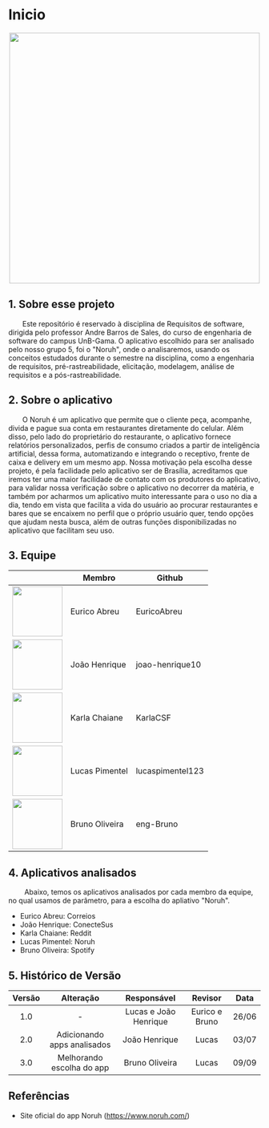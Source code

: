 # Inicio

<center>
<img src="https://pro2-bar-s3-cdn-cf1.myportfolio.com/56f0cc1ab4b47f13da2d4b2db526a715/ccba2e90-a2b5-48e9-a17c-fa3b06a319f8_rw_1920.png?h=338ff6e98a9aaf617ebb0175c79adfe9" width="500">
</center>

## 1. Sobre esse projeto

&emsp;&emsp;Este repositório é reservado à disciplina de Requisitos de software, dirigida pelo professor Andre Barros de Sales, do curso de engenharia de software do campus UnB-Gama. O aplicativo escolhido para ser analisado pelo nosso grupo 5, foi o "Noruh", onde o analisaremos, usando os conceitos estudados durante o semestre na disciplina, como a engenharia de requisitos, pré-rastreabilidade, elicitação, modelagem, análise de requisitos e a pós-rastreabilidade.

## 2. Sobre o aplicativo

&emsp;&emsp;O Noruh é um aplicativo que permite que o cliente peça, acompanhe, divida e pague sua conta em restaurantes diretamente do celular. Além disso, pelo lado do proprietário do restaurante, o aplicativo fornece relatórios personalizados, perfis de consumo criados a partir de inteligência artificial, dessa forma, automatizando e integrando o receptivo, frente de caixa e delivery em um mesmo app. Nossa motivação pela escolha desse projeto, é pela facilidade pelo aplicativo ser de Brasília, acreditamos que iremos ter uma maior facilidade de contato com os produtores do aplicativo, para validar nossa verificação sobre o aplicativo no decorrer da matéria, e também por acharmos um aplicativo muito interessante para o uso no dia a dia, tendo em vista que facilita a vida do usuário ao procurar restaurantes e bares que se encaixem no perfil que o próprio usuário quer, tendo opções que ajudam nesta busca, além de outras funções disponibilizadas no aplicativo que facilitam seu uso.

## 3. Equipe

<center>

|                                                     | Membro         | Github           |
| --------------------------------------------------- | -------------- | ---------------- |
| <img src="./assets/membros/eurico.png" width="100"> | Eurico Abreu   | EuricoAbreu      |
| <img src="./assets/membros/Joao.png" width="100">   | João Henrique  | joao-henrique10  |
| <img src="./assets/membros/Karla.png" width="100">  | Karla Chaiane  | KarlaCSF         |
| <img src="./assets/membros/Lucas.png" width="100">  | Lucas Pimentel | lucaspimentel123 |
| <img src="./assets/membros/Bruno.png" width="100">  | Bruno Oliveira | eng-Bruno        |

</center>

## 4. Aplicativos analisados

&emsp;&emsp; Abaixo, temos os aplicativos analisados por cada membro da equipe, no qual usamos de parâmetro, para a escolha do apliativo "Noruh".

- Eurico Abreu: Correios
- João Henrique: ConecteSus
- Karla Chaiane: Reddit
- Lucas Pimentel: Noruh
- Bruno Oliveira: Spotify

## 5. Histórico de Versão

| Versão |          Alteração          |      Responsável      |    Revisor     | Data  |
| :----: | :-------------------------: | :-------------------: | :------------: | :---: |
|  1.0   |              -              | Lucas e João Henrique | Eurico e Bruno | 26/06 |
|  2.0   | Adicionando apps analisados |     João Henrique     |     Lucas      | 03/07 |
|  3.0   |  Melhorando escolha do app  |    Bruno Oliveira     |     Lucas      | 09/09 |

## Referências

- Site oficial do app Noruh (https://www.noruh.com/)
